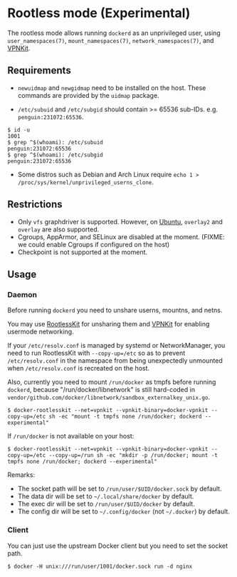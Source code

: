 # Rootless mode (Experimental)

The rootless mode allows running `dockerd` as an unprivileged user, using `user_namespaces(7)`, `mount_namespaces(7)`, `network_namespaces(7)`, and [VPNKit](https://github.com/moby/vpnkit).

## Requirements
* `newuidmap` and `newgidmap` need to be installed on the host. These commands are provided by the `uidmap` package.

* `/etc/subuid` and `/etc/subgid` should contain >= 65536 sub-IDs. e.g. `penguin:231072:65536`.

```console
$ id -u
1001
$ grep ^$(whoami): /etc/subuid
penguin:231072:65536
$ grep ^$(whoami): /etc/subgid
penguin:231072:65536
```

* Some distros such as Debian and Arch Linux require `echo 1 > /proc/sys/kernel/unprivileged_userns_clone`.

## Restrictions

* Only `vfs` graphdriver is supported. However, on [Ubuntu]((http://kernel.ubuntu.com/git/ubuntu/ubuntu-artful.git/commit/fs/overlayfs?h=Ubuntu-4.13.0-25.29&id=0a414bdc3d01f3b61ed86cfe3ce8b63a9240eba7)), `overlay2` and `overlay` are also supported.
* Cgroups, AppArmor, and SELinux are disabled at the moment. (FIXME: we could enable Cgroups if configured on the host)
* Checkpoint is not supported at the moment.

## Usage

### Daemon
Before running `dockerd` you need to unshare userns, mountns, and netns.

You may use [RootlessKit](https://github.com/AkihiroSuda/rootlesskit) for unsharing them and [VPNKit](https://github.com/moby/vpnkit) for enabling usermode networking.

If your `/etc/resolv.conf` is managed by systemd or NetworkManager, you need to run RootlessKit with `--copy-up=/etc` so as to prevent `/etc/resolv.conf` in the namespace from being unexpectedly unmounted when `/etc/resolv.conf` is recreated on the host.

Also, currently you need to mount `/run/docker` as tmpfs before running `dockerd`, because "/run/docker/libnetwork" is still hard-coded in `vendor/github.com/docker/libnetwork/sandbox_externalkey_unix.go`.

```
$ docker-rootlesskit --net=vpnkit --vpnkit-binary=docker-vpnkit --copy-up=/etc sh -ec "mount -t tmpfs none /run/docker; dockerd --experimental"
```

If `/run/docker` is not available on your host:
```
$ docker-rootlesskit --net=vpnkit --vpnkit-binary=docker-vpnkit --copy-up=/etc --copy-up=/run sh -ec "mkdir -p /run/docker; mount -t tmpfs none /run/docker; dockerd --experimental"
```

Remarks:
* The socket path will be set to `/run/user/$UID/docker.sock` by default.
* The data dir will be set to `~/.local/share/docker` by default.
* The exec dir will be set to `/run/user/$UID/docker` by default.
* The config dir will be set to `~/.config/docker` (not `~/.docker`) by default.

### Client

You can just use the upstream Docker client but you need to set the socket path.

```
$ docker -H unix:///run/user/1001/docker.sock run -d nginx
```
